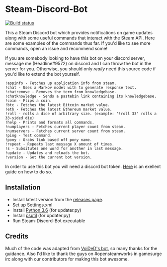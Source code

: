 # Steam-Discord-Bot
[![Build status](https://ci.appveyor.com/api/projects/status/h0sltbhpyelqc066?svg=true)](https://ci.appveyor.com/project/Headline22/steam-discord-bot)

This a Steam Discord bot which provides notifications on game updates along with some useful commands that interact with the Steam API. Here are some examples of the commands thus far. If you'd like to see more commands, open an issue and recommend some!

If you are somebody looking to have this bot on your discord server, message me (Headline#9572) on discord and I can throw the bot in the server for you. Otherwise, you should only *really* need this source code if you'd like to extend the bot yourself.

```
!appinfo - Fetches up application info from steam.
!chat - Uses a Markov model with to generate response text.
!chatremove - Removes the term from knowledgebase.
!chatknowledge - Sends a pastebin link containing its knowledgebase.
!coin - Flips a coin.
!btc - Fetches the latest Bitcoin market value.
!eth - Fetches the latest Ethereum market value.
!roll - rolls a dice of arbitrary size. (example: '!roll 33' rolls a 33-sided die)
!help - Prints and formats all commands.
!numplayers - Fetches current player count from steam.
!numservers - Fetches current server count from steam.
!ping - Test command.
!pony - Grabs link based off pony name.
!repeat - Repeats last message X amount of times.
!s - Subsitutes one word for another in last message.
!update - Updates and reloads the bot.
!version - Get the current bot version.
```

In order to use this bot you will need a discord bot token. [Here](https://github.com/reactiflux/discord-irc/wiki/Creating-a-discord-bot-&-getting-a-token) is an exellent guide on how to do so.


## Installation
- Install latest version from the [releases page](https://github.com/Headline22/Steam-Discord-Bot/releases).
- Set up Settings.xml
- Install [Python 3.6](https://www.python.org/downloads/) (for updater.py)
- Install [psutil](https://github.com/giampaolo/psutil/blob/master/INSTALL.rst) (for updater.py)
- Run Steam-Discord-Bot executable

## Credits 
Much of the code was adapted from [VoiDeD's bot](https://github.com/VoiDeD/steam-irc-bot/), so many thanks for the guidance. Also I'd like to thank the guys on #opensteamworks in gamesurge irc along with our contributors for making this bot awesome.
